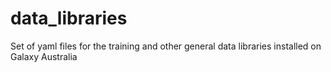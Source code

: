 # data_libraries
Set of yaml files for the training and other general data libraries installed on Galaxy Australia
